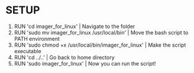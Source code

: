 <h1>SETUP</h1>

1. RUN 'cd imager_for_linux' | Navigate to the folder
2. RUN 'sudo mv imager_for_linux /usr/local/bin' | Move the bash script to PATH environment
3. RUN 'sudo chmod +x /usr/local/bin/imager_for_linux' | Make the script executable
4. RUN 'cd ../..' | Go back to home directory
5. RUN 'sudo imager_for_linux' | Now you can run the script!
